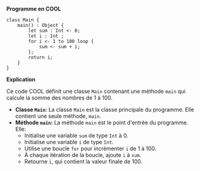 **Programme en COOL**

```cool
class Main {
    main() : Object {
        let sum : Int <- 0;
        let i : Int ;
        for i <- 1 to 100 loop {
            sum <- sum + i;
        };
        return i;
    }
}
```

**Explication**

Ce code COOL définit une classe `Main` contenant une méthode `main` qui calcule la somme des nombres de 1 à 100.

* **Classe `Main`:** La classe `Main` est la classe principale du programme. Elle contient une seule méthode, `main`.
* **Méthode `main`:** La méthode `main` est le point d'entrée du programme. Elle:
    * Initialise une variable `sum` de type `Int` à 0.
    * Initialise une variable `i` de type `Int`.
    * Utilise une boucle `for` pour incrémenter `i` de 1 à 100.
    * À chaque itération de la boucle, ajoute `i` à `sum`.
    * Retourne `i`, qui contient la valeur finale de 100.